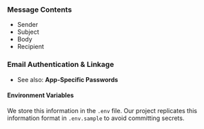 ### Message Contents
- Sender
- Subject
- Body
- Recipient

### Email Authentication & Linkage
- See also: **App-Specific Passwords**

#### Environment Variables

We store this information in the `.env` file. Our project replicates this information format in `.env.sample` to avoid committing secrets.
